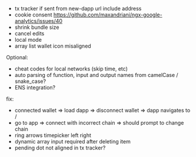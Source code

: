 - tx tracker if sent from new-dapp url include address
- cookie consent https://github.com/maxandriani/ngx-google-analytics/issues/40
- shrink bundle size
- cancel edits
- local mode
- array list wallet icon misaligned

Optional:

- cheat codes for local networks (skip time, etc)
- auto parsing of function, input and output names from camelCase / snake_case?
- ENS integration?

fix:

- connected wallet => load dapp => disconnect wallet => dapp navigates to /
- go to app => connect with incorrect chain => should prompt to change chain
- ring arrows timepicker left right
- dynamic array input required after deleting item
- pending dot not aligned in tx tracker?
